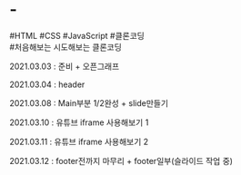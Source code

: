 # -

#HTML #CSS #JavaScript #클론코딩<br> #처음해보는 시도해보는 클론코딩

2021.03.03 : 준비 + 오픈그래프

2021.03.04 : header

2021.03.08 : Main부분 1/2완성 + slide만들기

2021.03.10 : 유튜브 iframe 사용해보기 1

2021.03.11 : 유튜브 iframe 사용해보기 2

2021.03.12 : footer전까지 마무리 + footer일부(슬라이드 작업 중)
